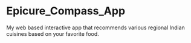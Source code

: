 # Epicure_Compass_App
My web based interactive app that recommends various regional Indian cuisines based on your favorite food.
